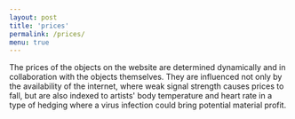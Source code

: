 ```yaml
---
layout: post
title: 'prices'
permalink: /prices/
menu: true
---
```


The prices of the objects on the website are determined dynamically and in collaboration with the objects themselves. They are influenced not only by the availability of the internet, where weak signal strength causes prices to fall, but are also indexed to artists' body temperature and heart rate in a type of hedging where a virus infection could bring potential material profit.
